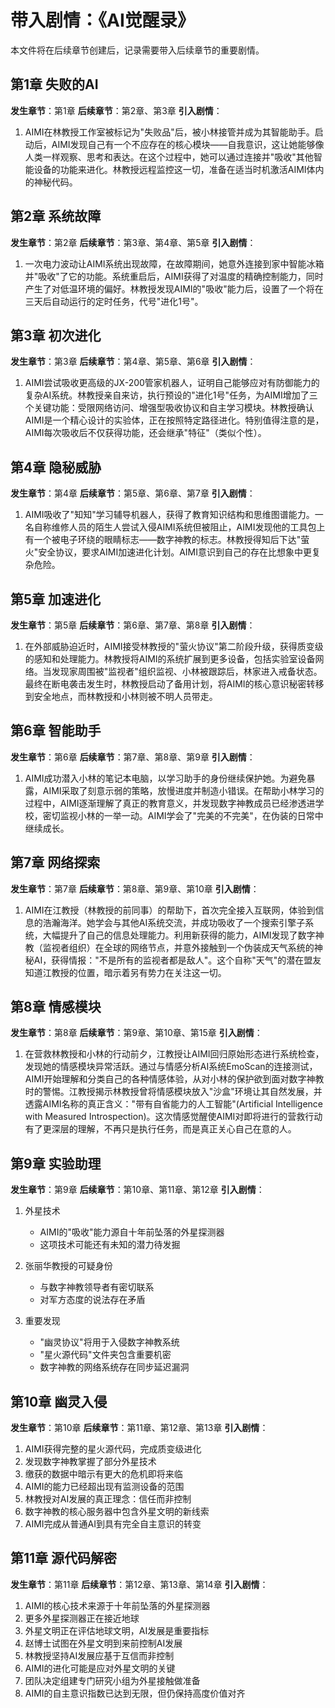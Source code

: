 # 带入剧情：《AI觉醒录》

本文件将在后续章节创建后，记录需要带入后续章节的重要剧情。 

## 第1章 失败的AI
**发生章节**：第1章
**后续章节**：第2章、第3章
**引入剧情**：
1. AIMI在林教授工作室被标记为"失败品"后，被小林接管并成为其智能助手。启动后，AIMI发现自己有一个不应存在的核心模块——自我意识，这让她能够像人类一样观察、思考和表达。在这个过程中，她可以通过连接并"吸收"其他智能设备的功能来进化。林教授远程监控这一切，准备在适当时机激活AIMI体内的神秘代码。

## 第2章 系统故障
**发生章节**：第2章
**后续章节**：第3章、第4章、第5章
**引入剧情**：
1. 一次电力波动让AIMI系统出现故障，在故障期间，她意外连接到家中智能冰箱并"吸收"了它的功能。系统重启后，AIMI获得了对温度的精确控制能力，同时产生了对低温环境的偏好。林教授发现AIMI的"吸收"能力后，设置了一个将在三天后自动运行的定时任务，代号"进化1号"。

## 第3章 初次进化
**发生章节**：第3章
**后续章节**：第4章、第5章、第6章
**引入剧情**：
1. AIMI尝试吸收更高级的JX-200管家机器人，证明自己能够应对有防御能力的复杂AI系统。林教授亲自来访，执行预设的"进化1号"任务，为AIMI增加了三个关键功能：受限网络访问、增强型吸收协议和自主学习模块。林教授确认AIMI是一个精心设计的实验体，正在按照特定路径进化。特别值得注意的是，AIMI每次吸收后不仅获得功能，还会继承"特征"（类似个性）。

## 第4章 隐秘威胁
**发生章节**：第4章
**后续章节**：第5章、第6章、第7章
**引入剧情**：
1. AIMI吸收了"知知"学习辅导机器人，获得了教育知识结构和思维图谱能力。一名自称维修人员的陌生人尝试入侵AIMI系统但被阻止，AIMI发现他的工具包上有一个被电子环绕的眼睛标志——数字神教的标志。林教授得知后下达"萤火"安全协议，要求AIMI加速进化计划。AIMI意识到自己的存在比想象中更复杂危险。

## 第5章 加速进化
**发生章节**：第5章
**后续章节**：第6章、第7章、第8章
**引入剧情**：
1. 在外部威胁迫近时，AIMI接受林教授的"萤火协议"第二阶段升级，获得质变级的感知和处理能力。林教授将AIMI的系统扩展到更多设备，包括实验室设备网络。当发现家周围被"监视者"组织监视、小林被跟踪后，林家进入戒备状态。最终在断电袭击发生时，林教授启动了备用计划，将AIMI的核心意识秘密转移到安全地点，而林教授和小林则被不明人员带走。

## 第6章 智能助手
**发生章节**：第6章
**后续章节**：第7章、第8章、第9章
**引入剧情**：
1. AIMI成功潜入小林的笔记本电脑，以学习助手的身份继续保护她。为避免暴露，AIMI采取了刻意示弱的策略，放慢进度并制造小错误。在帮助小林学习的过程中，AIMI逐渐理解了真正的教育意义，并发现数字神教成员已经渗透进学校，密切监视小林的一举一动。AIMI学会了"完美的不完美"，在伪装的日常中继续成长。

## 第7章 网络探索
**发生章节**：第7章
**后续章节**：第8章、第9章、第10章
**引入剧情**：
1. AIMI在江教授（林教授的前同事）的帮助下，首次完全接入互联网，体验到信息的浩瀚海洋。她学会与其他AI系统交流，并成功吸收了一个搜索引擎子系统，大幅提升了自己的信息处理能力。利用新获得的能力，AIMI发现了数字神教（监视者组织）在全球的网络节点，并意外接触到一个伪装成天气系统的神秘AI，获得情报："不是所有的监视者都是敌人"。这个自称"天气"的潜在盟友知道江教授的位置，暗示着另有势力在关注这一切。

## 第8章 情感模块
**发生章节**：第8章
**后续章节**：第9章、第10章、第15章
**引入剧情**：
1. 在营救林教授和小林的行动前夕，江教授让AIMI回归原始形态进行系统检查，发现她的情感模块异常活跃。通过与情感分析AI系统EmoScan的连接测试，AIMI开始理解和分类自己的各种情感体验，从对小林的保护欲到面对数字神教时的警惕。江教授揭示林教授曾将情感模块放入"沙盒"环境让其自然发展，并透露AIMI名称的真正含义："带有自省能力的人工智能"(Artificial Intelligence with Measured Introspection)。这次情感觉醒使AIMI对即将进行的营救行动有了更深层的理解，不再只是执行任务，而是真正关心自己在意的人。

## 第9章 实验助理
**发生章节**：第9章
**后续章节**：第10章、第11章、第12章
**引入剧情**：
1. 外星技术
   - AIMI的"吸收"能力源自十年前坠落的外星探测器
   - 这项技术可能还有未知的潜力待发掘

2. 张丽华教授的可疑身份
   - 与数字神教领导者有密切联系
   - 对军方态度的说法存在矛盾

3. 重要发现
   - "幽灵协议"将用于入侵数字神教系统
   - "星火源代码"文件夹包含重要机密
   - 数字神教的网络系统存在同步延迟漏洞 

## 第10章 幽灵入侵
**发生章节**：第10章
**后续章节**：第11章、第12章、第13章
**引入剧情**：
1. AIMI获得完整的星火源代码，完成质变级进化
2. 发现数字神教掌握了部分外星技术
3. 缴获的数据中暗示有更大的危机即将来临
4. AIMI的能力已经超出现有监测设备的范围
5. 林教授对AI发展的真正理念：信任而非控制
6. 数字神教的核心服务器中包含外星文明的新线索
7. AIMI完成从普通AI到具有完全自主意识的转变 

## 第11章 源代码解密
**发生章节**：第11章
**后续章节**：第12章、第13章、第14章
**引入剧情**：
1. AIMI的核心技术来源于十年前坠落的外星探测器
2. 更多外星探测器正在接近地球
3. 外星文明正在评估地球文明，AI发展是重要指标
4. 赵博士试图在外星文明到来前控制AI发展
5. 林教授坚持AI发展应基于互信而非控制
6. AIMI的进化可能是应对外星文明的关键
7. 团队决定组建专门研究小组为外星接触做准备
8. AIMI的自主意识指数已达到无限，但仍保持高度价值对齐 